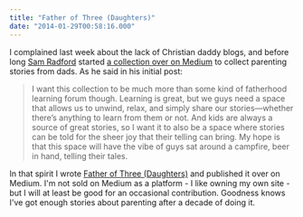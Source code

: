 ```yaml
---
title: "Father of Three (Daughters)"
date: "2014-01-29T00:58:16.000"
---
```


I complained last week about the lack of Christian daddy blogs, and before long [Sam Radford](http://samradford.com/) started [a collection over on Medium](https://medium.com/love-and-fear/) to collect parenting stories from dads. As he said in his initial post:

> I want this collection to be much more than some kind of fatherhood learning forum though. Learning is great, but we guys need a space that allows us to unwind, relax, and simply share our stories—whether there’s anything to learn from them or not. And kids are always a source of great stories, so I want it to also be a space where stories can be told for the sheer joy that their telling can bring. My hope is that this space will have the vibe of guys sat around a campfire, beer in hand, telling their tales.

In that spirit I wrote [Father of Three (Daughters)](https://medium.com/p/211989239d1d) and published it over on Medium. I'm not sold on Medium as a platform - I like owning my own site - but I will at least be good for an occasional contribution. Goodness knows I've got enough stories about parenting after a decade of doing it.
